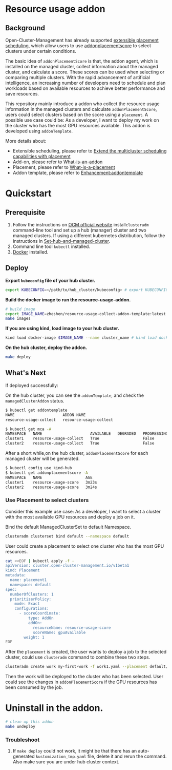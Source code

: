 
# Resource usage addon
## Background
Open-Cluster-Management has already supported [extensible placement scheduling](https://github.com/open-cluster-management-io/enhancements/blob/main/enhancements/sig-architecture/32-extensiblescheduling/32-extensiblescheduling.md), which allow users to use [addonplacementscore](https://github.com/open-cluster-management-io/enhancements/blob/main/enhancements/sig-architecture/32-extensiblescheduling/32-extensiblescheduling.md#addonplacementscore-api) to select clusters under certain conditions.

The basic idea of `addonPlacementScore` is that, the addon agent, which is installed on the managed cluster, collect information about the managed cluster, and calculate a score. These scores can be used when selecting or comparing multiple clusters.
With the rapid advancement of artificial intelligence, an increasing number of developers need to schedule and plan workloads based on available resources to achieve better performance and save resources.

This repository mainly introduce a addon who collect the resource usage information in the managed clusters and calculate `addonPlacementScore`, users could select clusters based on the score using a `placement`.
A possible use case could be: As a developer, I want to deploy my work on the cluster who has the most GPU resources available. This addon is developed using `addonTemplate`.

More details about:
- Extensible scheduling, please refer to [Extend the multicluster scheduling capabilities with placement](https://open-cluster-management.io/scenarios/extend-multicluster-scheduling-capabilities/)
- Add-on, please refer to [What-is-an-addon](https://open-cluster-management.io/concepts/addon/#what-is-an-add-on)
- Placement, please refer to [What-is-a-placement](https://open-cluster-management.io/concepts/placement/#select-clusters-in-managedclusterset)
- Addon template, please refer to [Enhancement:addontemplate](https://github.com/open-cluster-management-io/enhancements/tree/main/enhancements/sig-architecture/82-addon-template)

# Quickstart
## Prerequisite
1. Follow the instructions on [OCM official website](https://open-cluster-management.io/getting-started/quick-start/) install`clusteradm` command-line tool and set up a hub (manager) cluster and two managed clusters. 
If using a different kubernetes distribution, follow the instructions in [Set-hub-and-managed-cluster](https://open-cluster-management.io/getting-started/quick-start/#setup-hub-and-managed-cluster).
2. Command line tool `kubectl`  installed.
3. [Docker](https://www.docker.com/) installed.

## Deploy

**Export `kubeconfig` file of your hub cluster.**

```bash
export KUBECONFIG=</path/to/hub_cluster/kubeconfig> # export KUBECONFIG=~/.kube/config
```

**Build the docker image to run the resource-usage-addon.**

```bash
# build image
export IMAGE_NAME=zheshen/resource-usage-collect-addon-template:latest
make images
```

**If you are using kind, load image to your hub cluster.**

```bash
kind load docker-image $IMAGE_NAME --name cluster_name # kind load docker-image  $IMAGE_NAME --name hub
```

**On the hub cluster, deploy the addon.**

```bash
make deploy
```

## What's Next

If deployed successfully:

On the hub cluster, you can see the `addonTemplate`, and check the `managedClusterAddon` status.
```bash
$ kubectl get addontemplate
NAME                     ADDON NAME
resource-usage-collect   resource-usage-collect

$ kubectl get mca -A
NAMESPACE   NAME                     AVAILABLE   DEGRADED   PROGRESSING
cluster1    resource-usage-collect   True                   False
cluster2    resource-usage-collect   True                   False
```

After a short while,on the hub cluster, `addonPlacementScore` for each managed cluster will be generated.
```bash
$ kubectl config use kind-hub
$ kubectl get addonplacementscore -A
NAMESPACE   NAME                   AGE
cluster1    resource-usage-score   3m23s
cluster2    resource-usage-score   3m24s
```

### Use Placement to select clusters
Consider this example use case: As a developer, I want to select a cluster with the most available GPU resources and deploy a job on it.

Bind the default ManagedClusterSet to default Namespace.
```bash
clusteradm clusterset bind default --namespace default
```
User could create a placement to select one cluster who has the most GPU resources.
```bash
cat <<EOF | kubectl apply -f -
apiVersion: cluster.open-cluster-management.io/v1beta1
kind: Placement
metadata:
  name: placement1
  namespace: default
spec:
  numberOfClusters: 1
  prioritizerPolicy:
    mode: Exact
    configurations:
      - scoreCoordinate:
          type: AddOn
          addOn:
            resourceName: resource-usage-score
            scoreName: gpuAvailable
        weight: 1
EOF
```
After the `placement` is created, the user wants to deploy a job to the selected cluster, could use `clusteradm` command to combine these two steps.
```bash
clusteradm create work my-first-work -f work1.yaml --placement default/placement1
````
Then the work will be deployed to the cluster who has been selected. User could see the changes in `addonPlacementScore` if the GPU resources has been consumed by the job.

# Uninstall in the addon.

```bash
# clean up this addon
make undeploy
```

### Troubleshoot
1. If `make deploy` could not work, it might be that there has an auto-generated  `kustomization_tmp.yaml` file, delete it and rerun the command.
Also make sure you are under hub cluster context.
